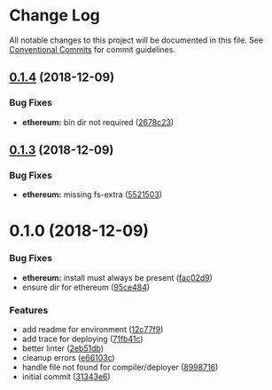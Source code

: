 # Change Log

All notable changes to this project will be documented in this file.
See [Conventional Commits](https://conventionalcommits.org) for commit guidelines.

## [0.1.4](https://github.com/Dapp-Stack/Dapp-Stack/compare/v0.1.3...v0.1.4) (2018-12-09)


### Bug Fixes

* **ethereum:** bin dir not required ([2678c23](https://github.com/Dapp-Stack/Dapp-Stack/commit/2678c23))





## [0.1.3](https://github.com/Dapp-Stack/Dapp-Stack/compare/v0.1.2...v0.1.3) (2018-12-09)


### Bug Fixes

* **ethereum:** missing fs-extra ([5521503](https://github.com/Dapp-Stack/Dapp-Stack/commit/5521503))





# 0.1.0 (2018-12-09)


### Bug Fixes

* **ethereum:** install must always be present ([fac02d9](https://github.com/Dapp-Stack/Dapp-Stack/commit/fac02d9))
* ensure dir for ethereum ([95ce484](https://github.com/Dapp-Stack/Dapp-Stack/commit/95ce484))


### Features

* add readme for environment ([12c77f9](https://github.com/Dapp-Stack/Dapp-Stack/commit/12c77f9))
* add trace for deploying ([71fb41c](https://github.com/Dapp-Stack/Dapp-Stack/commit/71fb41c))
* better linter ([2eb51db](https://github.com/Dapp-Stack/Dapp-Stack/commit/2eb51db))
* cleanup errors ([e66103c](https://github.com/Dapp-Stack/Dapp-Stack/commit/e66103c))
* handle file not found for compiler/deployer ([8998716](https://github.com/Dapp-Stack/Dapp-Stack/commit/8998716))
* initial commit ([31343e6](https://github.com/Dapp-Stack/Dapp-Stack/commit/31343e6))
